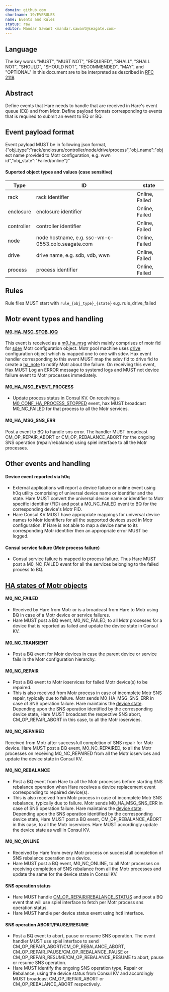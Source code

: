 ```yaml
---
domain: github.com
shortname: 19/EVERULES
name: Events and Rules
status: raw
editor: Mandar Sawant <mandar.sawant@seagate.com>
---
```


## Language

The key words "MUST", "MUST NOT", "REQUIRED", "SHALL", "SHALL NOT", "SHOULD", "SHOULD NOT", "RECOMMENDED", "MAY", and "OPTIONAL" in this document are to be interpreted as described in [RFC 2119](https://tools.ietf.org/html/rfc2119).

## Abstract

Define events that Hare needs to handle that are received in Hare's event queue (EQ) and from Motr.
Define payload formats corresponding to events that is required to submit an event to EQ or BQ.

## Event payload format
Event payload MUST be in following json format,
{"obj_type":"rack/enclosure/controller/node/drive/process","obj_name":"object name provided to Motr configuration, e.g. wwn id","obj_state":"Failed/online"}"

#### Suported object types and values (case sensitive)
| Type | ID | state |
| --- | --- | --- |
| rack | rack identifier | Online, Failed |
| enclosure | enclosure identifier | Online, Failed |
| controller | controller identifier | Online, Failed |
| node | node hostname, e.g. ssc-vm-c-0553.colo.seagate.com | Online, Failed |
| drive | drive name, e.g. sdb, vdb, wwn | Online, Failed |
| process | process identifier | Online, Failed |


## Rules
Rule files MUST start with `rule_{obj_type}_{state}` e.g. rule_drive_failed


## Motr event types and handling

#### [M0_HA_MSG_STOB_IOQ](https://github.com/Seagate/cortx-motr/blob/dev/stob/ioq_error.h#L38)
This event is received as a [m0_ha_msg](https://github.com/Seagate/cortx-motr/blob/dev/ha/msg.h#L113) which mainly comprises of motr fid for [sdev](https://github.com/Seagate/cortx-motr/blob/dev/conf/obj.h#L614) Motr configuration object.
Motr pool machine uses [drive](https://github.com/Seagate/cortx-motr/blob/dev/conf/obj.h#L705) configuration object which is mapped one to one with sdev.
Hax event handler corresponding to this event MUST map the sdev fid to drive fid to create a [ha_note](https://github.com/Seagate/cortx-motr/blob/dev/ha/note.h#L158) to notify Motr about the failure. On receiving this event, Hax MUST Log an ERROR message to systemd logs and MUST not device failure event to Motr processes immediately.

#### [M0_HA_MSG_EVENT_PROCESS](https://github.com/Seagate/cortx-motr/blob/dev/conf/ha.h#L47)
- Update process status in Consul KV. On receiving a [M0_CONF_HA_PROCESS_STOPPED](https://github.com/Seagate/cortx-motr/blob/dev/conf/ha.h#L70) event, hax MUST broadcast M0_NC_FAILED for that process to all the Motr services.

#### M0_HA_MSG_SNS_ERR
Post a event to BQ to handle sns error. The handler MUST broadcast CM_OP_REPAIR_ABORT or CM_OP_REBALANCE_ABORT for the ongoing SNS operation (repair/rebalance) using spiel interface to all the Motr processes.

## Other events and handling

#### Device event reported via h0q
- External applications will report a device failure or online event using h0q utility comprising of universal device name or identifier and the state. Hare MUST convert the universal device name or identifier to Motr specific identifier (FID) and post a M0_NC_FAILED event to BQ for the corresponding device's Motr FID.
- Hare Consul KV MUST have appropriate mappings for universal device names to Motr identifiers for all the supported devices used in Motr configuration. If Hare is not able to map a device name to its corresponding Motr identifier then an appropriate error MUST be logged.

#### Consul service failure (Motr process failure)
- Consul service failure is mapped to process failure. Thus Hare MUST post a M0_NC_FAILED event for all the services belonging to the failed process to BQ.

## [HA states of Motr objects](https://github.com/Seagate/cortx-motr/blob/dev/ha/note.h#L118)

#### M0_NC_FAILED
- Received by Hare from Motr or is a broadcast from Hare to Motr using BQ in case of a Motr device or service failures.
- Hare MUST post a BQ event, M0_NC_FAILED, to all Motr processes for a device that is reported as failed and update the device state in Consul KV.
 
#### M0_NC_TRANSIENT
- Post a BQ event for Motr devices in case the parent device or service fails in the Motr configuration hierarchy.

#### M0_NC_REPAIR
- Post a BQ event to Motr ioservices for failed Motr device(s) to be repaired.
- This is also received from Motr process in case of incomplete Motr SNS repair, typically due to failure.
  Motr sends M0_HA_MSG_SNS_ERR in case of SNS operation failure.
  Hare maintains the [device state](https://github.com/Seagate/cortx-motr/blob/dev/ha/note.h#L118). Depending upon the SNS operation identified by the corresponding device state, Hare MUST broadcast the respective SNS abort, CM_OP_REPAIR_ABORT in this case, to all the Motr ioservices.

#### M0_NC_REPAIRED
Received from Motr after successfull completion of SNS repair for Motr device. Hare MUST post a BQ event, M0_NC_REPAIRED, to all the Motr processes on receiving M0_NC_REPAIRED from all the Motr ioservices and update the device state in Consul KV.

#### M0_NC_REBALANCE
- Post a BQ event from Hare to all the Motr processes before starting SNS rebalance operation when Hare receives a device replacement event corresponding to repaired device(s).
- This is also received from Motr process in case of incomplete Motr SNS rebalance, typically due to failure.
  Motr sends M0_HA_MSG_SNS_ERR in case of SNS operation failure.
  Hare maintains the [device state](https://github.com/Seagate/cortx-motr/blob/dev/ha/note.h#L118).
  Depending upon the SNS operation identified by the corresponding device state, Hare MUST post a BQ event, CM_OP_REBALANCE_ABORT in this case, to all the Motr ioservices.
  Hare MUST accordingly update the device state as well in Consul KV.

#### M0_NC_ONLINE
- Received by Hare from every Motr process on successfull completion of SNS rebalance operation on a device.
- Hare MUST post a BQ event, M0_NC_ONLINE, to all Motr processes on receiving completion of SNS rebalance from all the Motr processes and update the same for the device state in Consul KV.

#### SNS operation status
- Hare MUST handle [CM_OP_REPAIR/REBALANCE_STATUS](https://github.com/Seagate/cortx-motr/blob/dev/cm/repreb/cm.h) and post a BQ event that will use spiel interface to fetch per Motr process sns operation status.
- Hare MUST handle per device status event using hctl interface.

#### SNS operation ABORT/PAUSE/RESUME
- Post a BQ event to abort, pause or resume SNS operation.
  The event handler MUST use spiel interface to send CM_OP_REPAIR_ABORT/CM_OP_REBALANCE_ABORT, CM_OP_REPAIR_PAUSE/CM_OP_REBALANCE_PAUSE or CM_OP_REPAIR_RESUME/CM_OP_REBALANCE_RESUME to abort, pause or resume SNS operation.
- Hare MUST identify the ongoing SNS operation type, Repair or Rebalance, using the device status from Consul KV and accordingly MUST broadcast CM_OP_REPAIR_ABORT or CM_OP_REBALANCE_ABORT respectively.
